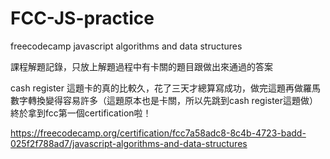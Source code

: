 # FCC-JS-practice
freecodecamp javascript algorithms and data structures

課程解題記錄，只放上解題過程中有卡關的題目跟做出來通過的答案

cash register 這題卡的真的比較久，花了三天才總算寫成功，做完這題再做羅馬數字轉換變得容易許多（這題原本也是卡關，所以先跳到cash register這題做）
終於拿到fcc第一個certification啦！

https://freecodecamp.org/certification/fcc7a58adc8-8c4b-4723-badd-025f2f788ad7/javascript-algorithms-and-data-structures
